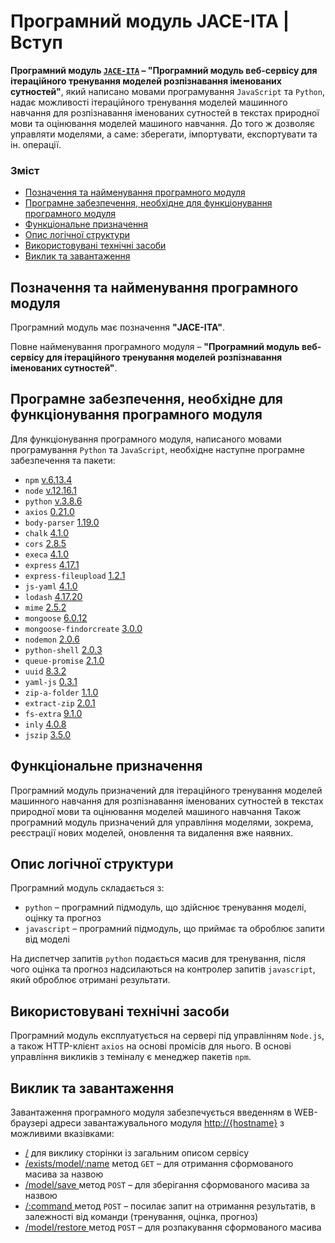 # Програмний модуль JACE-ITA | Вступ

**Програмний модуль [`JACE-ITA`](https://github.com/wdc-molfar/jace-ita) – "Програмний модуль веб-сервісу для ітераційного тренування моделей розпізнавання іменованих сутностей"**, який написано мовами програмування `JavaScript` та `Python`, надає можливості ітераційного тренування моделей машинного навчання для розпізнавання іменованих сутностей в текстах природної мови та оцінювання моделей машиного навчання. До того ж дозволяє управляти моделями, а саме: зберегати, імпортувати, експортувати та ін. операції.

### Зміст
- [Позначення та найменування програмного модуля](#name)
- [Програмне забезпечення, необхідне для функціонування програмного модуля](#software)
- [Функціональне призначення](#function)
- [Опис логічної структури](#structure)
- [Використовувані технічні засоби](#hardware)
- [Виклик та завантаження](#run)

<a name="name"></a>
<h2>Позначення та найменування програмного модуля</h2>

Програмний модуль має позначення **"JACE-ITA"**.

Повне найменування програмного модуля – **"Програмний модуль веб-сервісу для ітераційного тренування моделей розпізнавання іменованих сутностей"**.


<a name="software"></a>
<h2>Програмне забезпечення, необхідне для функціонування програмного модуля</h2>

Для функціонування програмного модуля, написаного мовами програмування `Python` та `JavaScript`, необхідне наступне програмне забезпечення та пакети:

- `npm` [v.6.13.4](https://www.npmjs.com/package/npm/v/6.13.4)
- `node` [v.12.16.1](https://nodejs.org/ru/blog/release/v12.16.1/)
- `python` [v.3.8.6](https://www.python.org/downloads/release/python-386/)
- `axios` [0.21.0](https://github.com/axios/axios/releases)
- `body-parser` [1.19.0](https://www.npmjs.com/package/body-parser)
- `chalk` [4.1.0](https://www.npmjs.com/package/chalk)
- `cors` [2.8.5](https://www.npmjs.com/package/cors)
- `execa` [4.1.0](https://www.npmjs.com/package/execa)
- `express` [4.17.1](https://www.npmjs.com/package/express/v/4.17.1)
- `express-fileupload` [1.2.1](https://www.npmjs.com/package/express-fileupload)
- `js-yaml` [4.1.0](https://www.npmjs.com/package/js-yaml)
- `lodash` [4.17.20](https://snyk.io/test/npm/lodash/4.17.20)
- `mime` [2.5.2](https://www.npmjs.com/package/mime)
- `mongoose` [6.0.12](https://mongoosejs.com/)
- `mongoose-findorcreate` [3.0.0](https://www.npmjs.com/package/mongoose-findorcreate)
- `nodemon` [2.0.6](https://www.npmjs.com/package/nodemon/v/2.0.6)
- `python-shell` [2.0.3](https://www.npmjs.com/package/python-shell?activeTab=versions)
- `queue-promise` [2.1.0](https://www.npmjs.com/package/queue-promise)
- `uuid` [8.3.2](https://www.npmjs.com/package/uuid)
- `yaml-js` [0.3.1](https://www.npmjs.com/package/yaml-js)
- `zip-a-folder` [1.1.0](https://www.npmjs.com/package/zip-a-folder)
- `extract-zip` [2.0.1](https://www.npmjs.com/package/extract-zip)
- `fs-extra` [9.1.0](https://www.npmjs.com/package/fs-extra)
- `inly` [4.0.8](https://www.nuget.org/packages/JUST/4.0.8)
- `jszip` [3.5.0](https://www.npmjs.com/package/jszip/v/3.5.0)


<a name="function"></a>
<h2>Функціональне призначення</h2>


Програмний модуль призначений для ітераційного тренування моделей машинного навчання для розпізнавання іменованих сутностей в текстах природної мови та оцінювання моделей машиного навчання 
Також програмний модуль призначений для управління моделями, зокрема, реєстрації нових моделей, оновлення та видалення вже наявних.

<a name="structure"></a>
<h2>Опис логічної структури</h2>

Програмний модуль складається з:
- `python` – програмний підмодуль, що здійснює тренування моделі, оцінку та прогноз 
- `javascript` – програмний підмодуль, що приймає та оброблює запити від моделі

На диспетчер запитів `python` подається масив для тренування, після чого оцінка та прогноз надсилаються на контролер запитів `javascript`, який оброблює отримані результати. 

<a name="hardware"></a>
<h2>Використовувані технічні засоби</h2>

Програмний модуль експлуатується на сервері під управлінням `Node.js`, а також HTTP-клієнт `axios` на основі промісів для нього. В основі управління викликів з теміналу є менеджер пакетів `npm`.

<a name="run"></a>
<h2>Виклик та завантаження</h2>

Завантаження програмного модуля забезпечується введенням в WEB-браузері адреси завантажувального модуля [http://{hostname}](http://localhost:8080/) з можливими вказівками:
- [/](http://localhost:8080/) для виклику сторінки із загальним описом сервісу
- [/exists/model/:name](http://localhost:8080/exists/model/:name) метод `GET` – для отримання сформованого масива за назвою
- [/model/save ](http://localhost:8080//model/save) метод `POST` – для зберігання сформованого масива за назвою
- [/:command ](http://localhost:8080/:command) метод `POST` – посилає запит на отримання результатів, в залежності від команди (тренування, оцінка, прогноз)
- [/model/restore ](http://localhost:8080/model/restore) метод `POST` – для розпакування сформованого масива 
 

